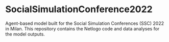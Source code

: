 # SocialSimulationConference2022
Agent-based model built for the Social Simulation Conferences (SSC) 2022 in Milan. This repository contains the Netlogo code and data analyses for the model outputs.
